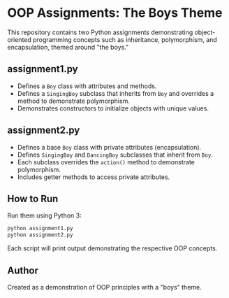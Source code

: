 # OOP Assignments: The Boys Theme

This repository contains two Python assignments demonstrating object-oriented programming concepts such as inheritance, polymorphism, and encapsulation, themed around "the boys."

## assignment1.py

- Defines a `Boy` class with attributes and methods.
- Defines a `SingingBoy` subclass that inherits from `Boy` and overrides a method to demonstrate polymorphism.
- Demonstrates constructors to initialize objects with unique values.

## assignment2.py

- Defines a base `Boy` class with private attributes (encapsulation).
- Defines `SingingBoy` and `DancingBoy` subclasses that inherit from `Boy`.
- Each subclass overrides the `action()` method to demonstrate polymorphism.
- Includes getter methods to access private attributes.

## How to Run

Run them using Python 3:

```bash
python assignment1.py
python assignment2.py
```

Each script will print output demonstrating the respective OOP concepts.

## Author

Created as a demonstration of OOP principles with a "boys" theme.
